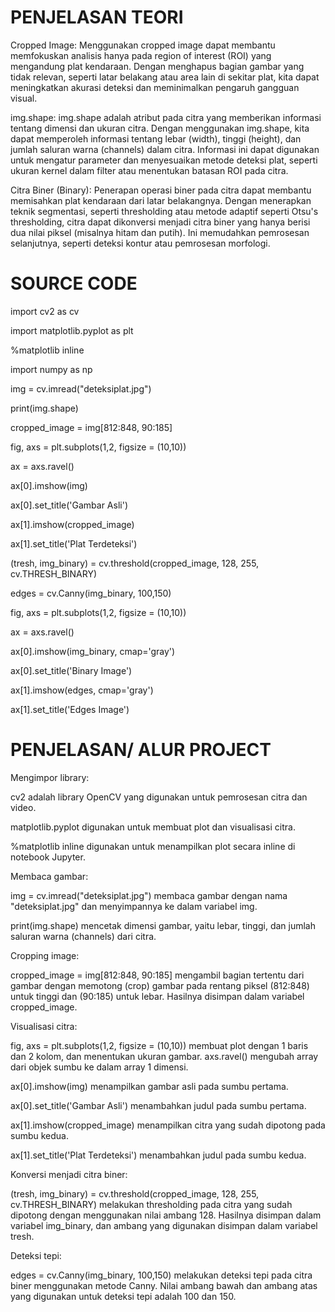 
# PENJELASAN TEORI

Cropped Image: Menggunakan cropped image dapat membantu memfokuskan analisis hanya pada region of interest (ROI) yang mengandung plat kendaraan. Dengan menghapus bagian gambar yang tidak relevan, seperti latar belakang atau area lain di sekitar plat, kita dapat meningkatkan akurasi deteksi dan meminimalkan pengaruh gangguan visual.

img.shape: img.shape adalah atribut pada citra yang memberikan informasi tentang dimensi dan ukuran citra. Dengan menggunakan img.shape, kita dapat memperoleh informasi tentang lebar (width), tinggi (height), dan jumlah saluran warna (channels) dalam citra. Informasi ini dapat digunakan untuk mengatur parameter dan menyesuaikan metode deteksi plat, seperti ukuran kernel dalam filter atau menentukan batasan ROI pada citra.

Citra Biner (Binary): Penerapan operasi biner pada citra dapat membantu memisahkan plat kendaraan dari latar belakangnya. Dengan menerapkan teknik segmentasi, seperti thresholding atau metode adaptif seperti Otsu's thresholding, citra dapat dikonversi menjadi citra biner yang hanya berisi dua nilai piksel (misalnya hitam dan putih). Ini memudahkan pemrosesan selanjutnya, seperti deteksi kontur atau pemrosesan morfologi.

# SOURCE CODE
import cv2 as cv

import matplotlib.pyplot as plt

%matplotlib inline

import numpy as np

img = cv.imread("deteksiplat.jpg")

print(img.shape)

cropped_image = img[812:848, 90:185]

fig, axs = plt.subplots(1,2, figsize = (10,10))

ax = axs.ravel()

ax[0].imshow(img)

ax[0].set_title('Gambar Asli')

ax[1].imshow(cropped_image)

ax[1].set_title('Plat Terdeteksi')

(tresh, img_binary) = cv.threshold(cropped_image, 128, 255, cv.THRESH_BINARY)

edges = cv.Canny(img_binary, 100,150)

fig, axs = plt.subplots(1,2, figsize = (10,10))

ax = axs.ravel()

ax[0].imshow(img_binary, cmap='gray')

ax[0].set_title('Binary Image')

ax[1].imshow(edges, cmap='gray')

ax[1].set_title('Edges Image')

# PENJELASAN/ ALUR PROJECT

Mengimpor library:

cv2 adalah library OpenCV yang digunakan untuk pemrosesan citra dan video.

matplotlib.pyplot digunakan untuk membuat plot dan visualisasi citra.

%matplotlib inline digunakan untuk menampilkan plot secara inline di notebook Jupyter.

Membaca gambar:

img = cv.imread("deteksiplat.jpg") membaca gambar dengan nama "deteksiplat.jpg" dan menyimpannya ke dalam variabel img.

print(img.shape) mencetak dimensi gambar, yaitu lebar, tinggi, dan jumlah saluran warna (channels) dari citra.

Cropping image:

cropped_image = img[812:848, 90:185] mengambil bagian tertentu dari gambar dengan memotong (crop) gambar pada rentang piksel (812:848) untuk tinggi dan (90:185) untuk lebar. Hasilnya disimpan dalam variabel cropped_image.

Visualisasi citra:

fig, axs = plt.subplots(1,2, figsize = (10,10)) membuat plot dengan 1 baris dan 2 kolom, dan menentukan ukuran gambar.
axs.ravel() mengubah array dari objek sumbu ke dalam array 1 dimensi.

ax[0].imshow(img) menampilkan gambar asli pada sumbu pertama.

ax[0].set_title('Gambar Asli') menambahkan judul pada sumbu pertama.

ax[1].imshow(cropped_image) menampilkan citra yang sudah dipotong pada sumbu kedua.

ax[1].set_title('Plat Terdeteksi') menambahkan judul pada sumbu kedua.

Konversi menjadi citra biner:

(tresh, img_binary) = cv.threshold(cropped_image, 128, 255, cv.THRESH_BINARY) melakukan thresholding pada citra yang sudah dipotong dengan menggunakan nilai ambang 128. Hasilnya disimpan dalam variabel img_binary, dan ambang yang digunakan disimpan dalam variabel tresh.

Deteksi tepi:

edges = cv.Canny(img_binary, 100,150) melakukan deteksi tepi pada citra biner menggunakan metode Canny. Nilai ambang bawah dan ambang atas yang digunakan untuk deteksi tepi adalah 100 dan 150.




